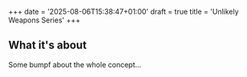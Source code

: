 +++
date = '2025-08-06T15:38:47+01:00'
draft = true
title = 'Unlikely Weapons Series'
+++
## What it's about
Some bumpf about the whole concept...